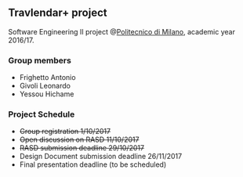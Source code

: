 ## Travlendar+ project
Software Engineering II project @[Politecnico di Milano](https://www.polimi.it/home/), academic year 2016/17.

### Group members
- Frighetto Antonio
- Givoli Leonardo
- Yessou Hichame

### Project Schedule
- ~~Group registration 1/10/2017~~
- ~~Open discussion on RASD 11/10/2017~~
- ~~RASD submission deadline 29/10/2017~~
- Design Document submission deadline 26/11/2017
- Final presentation deadline (to be scheduled)
